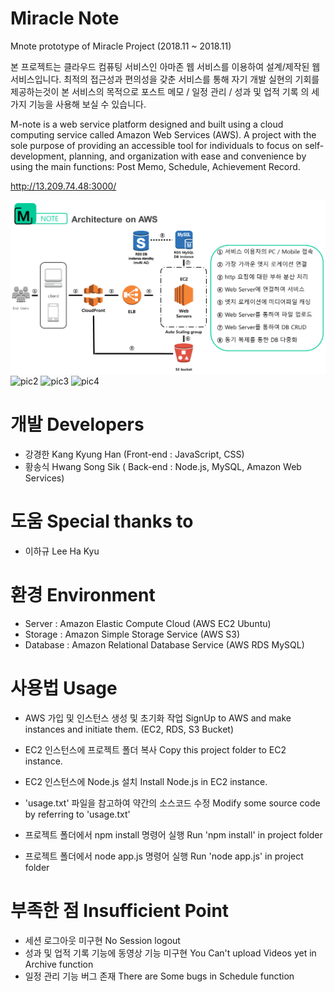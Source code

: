 # Miracle Note
Mnote prototype of Miracle Project (2018.11 ~ 2018.11)

본 프로젝트는 클라우드 컴퓨팅 서비스인 아마존 웹 서비스를 이용하여 설계/제작된 웹 서비스입니다.
최적의 접근성과 편의성을 갖춘 서비스를 통해 자기 개발 실현의 기회를 제공하는것이 본 서비스의 목적으로
포스트 메모 / 일정 관리 / 성과 및 업적 기록 의 세 가지 기능을 사용해 보실 수 있습니다.

M-note is a web service platform designed and built using a cloud computing service called Amazon Web Services (AWS). 
A project with the sole purpose of providing an accessible tool for individuals to focus on self-development, planning, and organization with ease and convenience by using the main functions: Post Memo, Schedule, Achievement Record.

http://13.209.74.48:3000/

![pic1](./mnote_architecture.png)
![pic2](./mnote_memo.png)
![pic3](./mnote_schedule.png)
![pic4](./mnote_archive.png)

# 개발 Developers
 - 강경한 Kang Kyung Han (Front-end : JavaScript, CSS)
 - 황송식 Hwang Song Sik ( Back-end : Node.js, MySQL, Amazon Web Services)

# 도움 Special thanks to
 - 이하규 Lee Ha Kyu
 
# 환경 Environment
- Server : Amazon Elastic Compute Cloud (AWS EC2 Ubuntu)
- Storage : Amazon Simple Storage Service (AWS S3)
- Database : Amazon Relational Database Service (AWS RDS MySQL)

# 사용법 Usage
- AWS 가입 및 인스턴스 생성 및 초기화 작업 
  SignUp to AWS and make instances and initiate them. (EC2, RDS, S3 Bucket)
  
- EC2 인스턴스에 프로젝트 폴더 복사
  Copy this project folder to EC2 instance.
  
- EC2 인스턴스에 Node.js 설치
  Install Node.js in EC2 instance.

- 'usage.txt' 파일을 참고하여 약간의 소스코드 수정
  Modify some source code by referring to 'usage.txt'
  
- 프로젝트 폴더에서 npm install 명령어 실행
  Run 'npm install' in project folder
  
- 프로젝트 폴더에서 node app.js 명령어 실행
  Run 'node app.js' in project folder
  
# 부족한 점 Insufficient Point
- 세션 로그아웃 미구현 
  No Session logout
- 성과 및 업적 기록 기능에 동영상 기능 미구현 
  You Can't upload Videos yet in Archive function
- 일정 관리 기능 버그 존재 
  There are Some bugs in Schedule function
